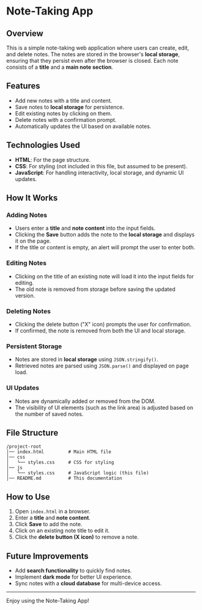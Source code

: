 # Note-Taking App

## Overview

This is a simple note-taking web application where users can create, edit, and delete notes. The notes are stored in the browser's **local storage**, ensuring that they persist even after the browser is closed. Each note consists of a **title** and a **main note section**.

## Features

- Add new notes with a title and content.
- Save notes to **local storage** for persistence.
- Edit existing notes by clicking on them.
- Delete notes with a confirmation prompt.
- Automatically updates the UI based on available notes.

## Technologies Used

- **HTML**: For the page structure.
- **CSS**: For styling (not included in this file, but assumed to be present).
- **JavaScript**: For handling interactivity, local storage, and dynamic UI updates.

## How It Works

### Adding Notes

- Users enter a **title** and **note content** into the input fields.
- Clicking the **Save** button adds the note to the **local storage** and displays it on the page.
- If the title or content is empty, an alert will prompt the user to enter both.

### Editing Notes

- Clicking on the title of an existing note will load it into the input fields for editing.
- The old note is removed from storage before saving the updated version.

### Deleting Notes

- Clicking the delete button ("X" icon) prompts the user for confirmation.
- If confirmed, the note is removed from both the UI and local storage.

### Persistent Storage

- Notes are stored in **local storage** using `JSON.stringify()`.
- Retrieved notes are parsed using `JSON.parse()` and displayed on page load.

### UI Updates

- Notes are dynamically added or removed from the DOM.
- The visibility of UI elements (such as the link area) is adjusted based on the number of saved notes.

## File Structure

```plaintext
/project-root
│── index.html         # Main HTML file
│── css
│   └── styles.css     # CSS for styling
│── js
│   └── styles.css     # JavaScript logic (this file)
│── README.md          # This documentation
```

## How to Use

1. Open `index.html` in a browser.
2. Enter a **title** and **note content**.
3. Click **Save** to add the note.
4. Click on an existing note title to edit it.
5. Click the **delete button (X icon)** to remove a note.

## Future Improvements

- Add **search functionality** to quickly find notes.
- Implement **dark mode** for better UI experience.
- Sync notes with a **cloud database** for multi-device access.

---

Enjoy using the Note-Taking App! 
